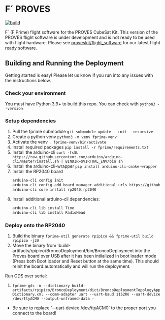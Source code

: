 # F´ PROVES
[![build](https://github.com/proveskit/fprime-proves/actions/workflows/build.yaml/badge.svg)](https://github.com/proveskit/fprime-proves/actions/workflows/build.yaml)

F´ (F Prime) flight software for the PROVES CubeSat Kit. This version of the PROVES flight software is under development and is not ready to be used with flight hardware. Please see [proveskit/flight_software](https://github.com/proveskit/flight_software/) for our latest flight ready software.

## Building and Running the Deployment

Getting started is easy! Please let us know if you run into any issues with the instructions below.

### Check your environment
You must have Python 3.9+ to build this repo. You can check with `python3 --version`

### Setup dependencies

1. Pull the fprime submodule `git submodule update --init --recursive`
1. Create a python venv `python3 -m venv fprime-venv`
1. Activate the venv `. fprime-venv/bin/activate`
1. Install required packages `pip install -r fprime/requirements.txt`
1. Install the arduino-cli
`curl -fsSL https://raw.githubusercontent.com/arduino/arduino-cli/master/install.sh | BINDIR=$VIRTUAL_ENV/bin sh`
1. Install the arduino-cli-wrapper `pip install arduino-cli-cmake-wrapper`
1. Install the RP2040 board
    ```sh
    arduino-cli config init
    arduino-cli config add board_manager.additional_urls https://github.com/earlephilhower/arduino-pico/releases/download/global/package_rp2040_index.json
    arduino-cli core install rp2040:rp2040
    ```
1. Install additional arduino-cli dependencies:
    ```sh
    arduino-cli lib install Time
    arduino-cli lib install RadioHead
    ```

### Deploy onto the RP2040
1. Build the binary `fprime-util generate rpipico && fprime-util build rpipico -j20`
1. Move the binary from 'build-artifacts/rpipico/BroncoDeployment/bin/BroncoDeployment into the Proves board over USB after it has been intiialized in boot loader mode (Press both Boot loader and Reset button at the same time). This should reinit the board automatically and will run the deployment.

Run GDS over serial:
1. `fprime-gds -n --dictionary build-artifacts/rpipico/BroncoDeployment/dict/BroncoDeploymentTopologyAppDictionary.xml --comm-adapter uart --uart-baud 115200 --uart-device /dev/ttyACM0 --output-unframed-data -`
- Be sure to replace '--uart-device /dev/ttyACM0' to the proper port you connect to the board!
